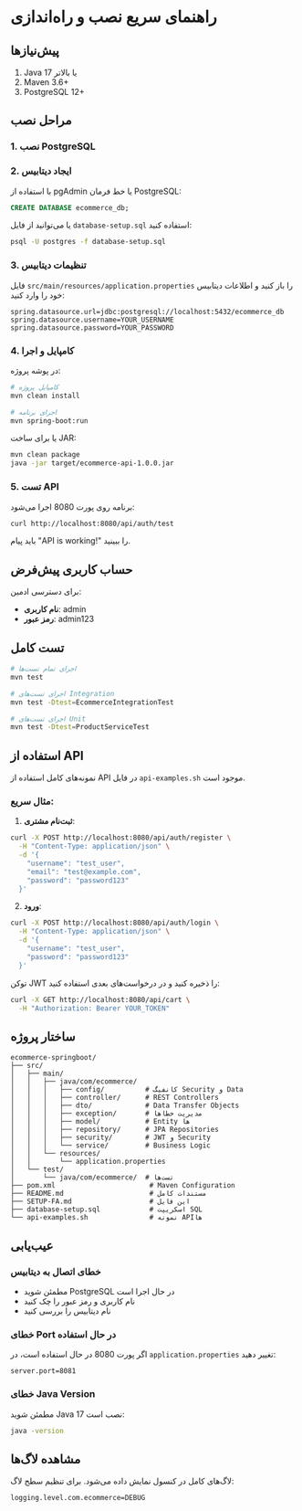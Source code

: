 # راهنمای سریع نصب و راه‌اندازی

## پیش‌نیازها

1. Java 17 یا بالاتر
2. Maven 3.6+
3. PostgreSQL 12+

## مراحل نصب

### 1. نصب PostgreSQL


### 2. ایجاد دیتابیس

با استفاده از pgAdmin یا خط فرمان PostgreSQL:

```sql
CREATE DATABASE ecommerce_db;
```

یا می‌توانید از فایل `database-setup.sql` استفاده کنید:

```bash
psql -U postgres -f database-setup.sql
```

### 3. تنظیمات دیتابیس

فایل `src/main/resources/application.properties` را باز کنید و اطلاعات دیتابیس خود را وارد کنید:

```properties
spring.datasource.url=jdbc:postgresql://localhost:5432/ecommerce_db
spring.datasource.username=YOUR_USERNAME
spring.datasource.password=YOUR_PASSWORD
```

### 4. کامپایل و اجرا

در پوشه پروژه:

```bash
# کامپایل پروژه
mvn clean install

# اجرای برنامه
mvn spring-boot:run
```

یا برای ساخت JAR:

```bash
mvn clean package
java -jar target/ecommerce-api-1.0.0.jar
```

### 5. تست API

برنامه روی پورت 8080 اجرا می‌شود:

```bash
curl http://localhost:8080/api/auth/test
```

باید پیام "API is working!" را ببینید.

## حساب کاربری پیش‌فرض

برای دسترسی ادمین:
- **نام کاربری**: admin
- **رمز عبور**: admin123

## تست کامل

```bash
# اجرای تمام تست‌ها
mvn test

# اجرای تست‌های Integration
mvn test -Dtest=EcommerceIntegrationTest

# اجرای تست‌های Unit
mvn test -Dtest=ProductServiceTest
```

## استفاده از API

نمونه‌های کامل استفاده از API در فایل `api-examples.sh` موجود است.

### مثال سریع:

1. **ثبت‌نام مشتری**:
```bash
curl -X POST http://localhost:8080/api/auth/register \
  -H "Content-Type: application/json" \
  -d '{
    "username": "test_user",
    "email": "test@example.com",
    "password": "password123"
  }'
```

2. **ورود**:
```bash
curl -X POST http://localhost:8080/api/auth/login \
  -H "Content-Type: application/json" \
  -d '{
    "username": "test_user",
    "password": "password123"
  }'
```

توکن JWT را ذخیره کنید و در درخواست‌های بعدی استفاده کنید:

```bash
curl -X GET http://localhost:8080/api/cart \
  -H "Authorization: Bearer YOUR_TOKEN"
```

## ساختار پروژه

```
ecommerce-springboot/
├── src/
│   ├── main/
│   │   ├── java/com/ecommerce/
│   │   │   ├── config/          # کانفیگ Security و Data
│   │   │   ├── controller/      # REST Controllers
│   │   │   ├── dto/             # Data Transfer Objects
│   │   │   ├── exception/       # مدیریت خطاها
│   │   │   ├── model/           # Entity ها
│   │   │   ├── repository/      # JPA Repositories
│   │   │   ├── security/        # JWT و Security
│   │   │   └── service/         # Business Logic
│   │   └── resources/
│   │       └── application.properties
│   └── test/
│       └── java/com/ecommerce/  # تست‌ها
├── pom.xml                       # Maven Configuration
├── README.md                     # مستندات کامل
├── SETUP-FA.md                   # این فایل
├── database-setup.sql            # اسکریپت SQL
└── api-examples.sh               # نمونه APIها
```

## عیب‌یابی

### خطای اتصال به دیتابیس
- مطمئن شوید PostgreSQL در حال اجرا است
- نام کاربری و رمز عبور را چک کنید
- نام دیتابیس را بررسی کنید

### خطای Port در حال استفاده
اگر پورت 8080 در حال استفاده است، در `application.properties` تغییر دهید:
```properties
server.port=8081
```

### خطای Java Version
مطمئن شوید Java 17 نصب است:
```bash
java -version
```

## مشاهده لاگ‌ها

لاگ‌های کامل در کنسول نمایش داده می‌شود. برای تنظیم سطح لاگ:

```properties
logging.level.com.ecommerce=DEBUG
```